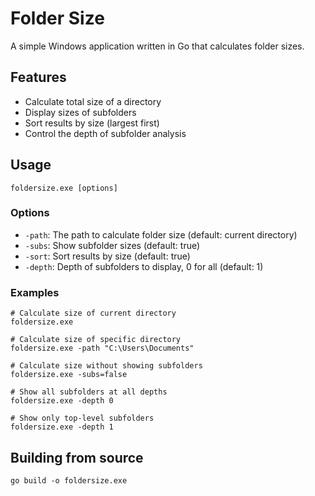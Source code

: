 # Folder Size

A simple Windows application written in Go that calculates folder sizes.

## Features

- Calculate total size of a directory
- Display sizes of subfolders
- Sort results by size (largest first)
- Control the depth of subfolder analysis

## Usage

```
foldersize.exe [options]
```

### Options

- `-path`: The path to calculate folder size (default: current directory)
- `-subs`: Show subfolder sizes (default: true)
- `-sort`: Sort results by size (default: true)
- `-depth`: Depth of subfolders to display, 0 for all (default: 1)

### Examples

```
# Calculate size of current directory
foldersize.exe

# Calculate size of specific directory
foldersize.exe -path "C:\Users\Documents"

# Calculate size without showing subfolders
foldersize.exe -subs=false

# Show all subfolders at all depths
foldersize.exe -depth 0

# Show only top-level subfolders
foldersize.exe -depth 1
```

## Building from source

```
go build -o foldersize.exe
``` 